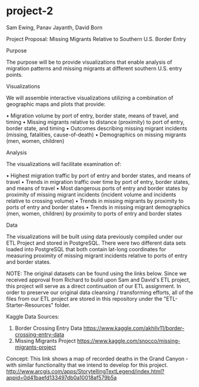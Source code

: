 # project-2
Sam Ewing, Panav Jayanth, David Born

Project Proposal: Missing Migrants Relative to Southern U.S. Border Entry

Purpose

The purpose will be to provide visualizations that enable analysis of migration patterns and missing migrants at different southern U.S. entry points. 

Visualizations

We will assemble interactive visualizations utilizing a combination of geographic maps and plots that provide: 

•	Migration volume by port of entry, border state, means of travel, and timing
•	Missing migrants relative to distance (proximity) to port of entry, border state, and timing
•	Outcomes describing missing migrant incidents (missing, fatalities, cause-of-death)
•	Demographics on missing migrants (men, women, children)

Analysis

The visualizations will facilitate examination of:

•	Highest migration traffic by port of entry and border states, and means of travel
•	Trends in migration traffic over time by port of entry, border states, and means of travel
•	Most dangerous ports of entry and border states by proximity of missing migrant incidents (incident volume and incidents relative to crossing volume)
•	Trends in missing migrants by proximity to ports of entry and border states
•	Trends in missing migrant demographics (men, women, children) by proximity to ports of entry and border states

Data

The visualizations will be built using data previously compiled under our ETL Project and stored in PostgreSQL.  There were two different data sets loaded into PostgreSQL that both contain lat-long coordinates for measuring proximity of missing migrant incidents relative to ports of entry and border states. 

NOTE:
The original datasets can be found using the links below. Since we received approval from Richard to build upon Sam and David's ETL project, this project will serve as a direct continuation of our ETL assignment. In order to preserve our original data cleansing / transforming efforts, all of the files from our ETL project are stored in this repository under the "ETL-Starter-Resources" folder.

Kaggle Data Sources:

1.	Border Crossing Entry Data https://www.kaggle.com/akhilv11/border-crossing-entry-data
2.	Missing Migrants Project  https://www.kaggle.com/snocco/missing-migrants-project

Concept:
This link shows a map of recorded deaths in the Grand Canyon - with similar functionality that we intend to develop for this project.
http://www.arcgis.com/apps/StorytellingTextLegend/index.html?appid=0d41baefd133497db0a10018af579b5a
